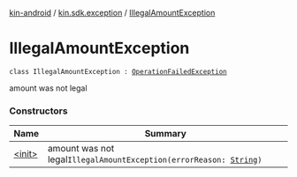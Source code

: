 [kin-android](../../index.md) / [kin.sdk.exception](../index.md) / [IllegalAmountException](./index.md)

# IllegalAmountException

`class IllegalAmountException : `[`OperationFailedException`](../-operation-failed-exception/index.md)

amount was not legal

### Constructors

| Name | Summary |
|---|---|
| [&lt;init&gt;](-init-.md) | amount was not legal`IllegalAmountException(errorReason: `[`String`](https://kotlinlang.org/api/latest/jvm/stdlib/kotlin/-string/index.html)`)` |
